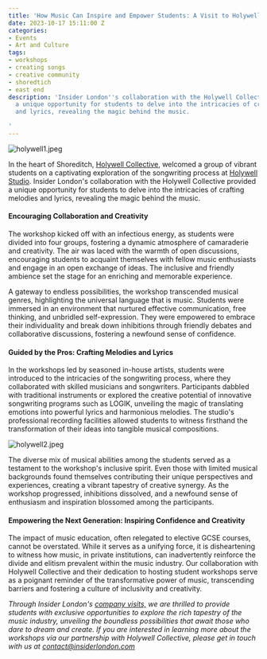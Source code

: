 ```yaml
---
title: 'How Music Can Inspire and Empower Students: A Visit to Holywell Studio'
date: 2023-10-17 15:11:00 Z
categories:
- Events
- Art and Culture
tags:
- workshops
- creating songs
- creative community
- shoredtich
- east end
description: 'Insider London''s collaboration with the Holywell Collective provided
  a unique opportunity for students to delve into the intricacies of crafting melodies
  and lyrics, revealing the magic behind the music.

'
---
```


![holywell1.jpeg](/uploads/holywell1.jpeg)

In the heart of Shoreditch, [Holywell Collective](https://www.insiderlondon.com/blog/holywell-collective-empowering-creatives-and-elevating-music-production/), welcomed a group of vibrant students on a captivating exploration of the songwriting process at [Holywell Studio](https://www.holywellstudio.com/). Insider London's collaboration with the Holywell Collective provided a unique opportunity for students to delve into the intricacies of crafting melodies and lyrics, revealing the magic behind the music.


#### Encouraging Collaboration and Creativity

The workshop kicked off with an infectious energy, as students were divided into four groups, fostering a dynamic atmosphere of camaraderie and creativity. The air was laced with the warmth of open discussions, encouraging students to acquaint themselves with fellow music enthusiasts and engage in an open exchange of ideas. The inclusive and friendly ambience set the stage for an enriching and memorable experience.

A gateway to endless possibilities, the workshop transcended musical genres, highlighting the universal language that is music. Students were immersed in an environment that nurtured effective communication, free thinking, and unbridled self-expression. They were empowered to embrace their individuality and break down inhibitions through friendly debates and collaborative discussions, fostering a newfound sense of confidence.

#### Guided by the Pros: Crafting Melodies and Lyrics 

In the workshops led by seasoned in-house artists, students were introduced to the intricacies of the songwriting process, where they collaborated with skilled musicians and songwriters. Participants dabbled with traditional instruments or explored the creative potential of innovative songwriting programs such as LOGIK, unveiling the magic of translating emotions into powerful lyrics and harmonious melodies. The studio's professional recording facilities allowed students to witness firsthand the transformation of their ideas into tangible musical compositions.

![holywell2.jpeg](/uploads/holywell2.jpeg)


The diverse mix of musical abilities among the students served as a testament to the workshop's inclusive spirit. Even those with limited musical backgrounds found themselves contributing their unique perspectives and experiences, creating a vibrant tapestry of creative synergy. As the workshop progressed, inhibitions dissolved, and a newfound sense of enthusiasm and inspiration blossomed among the participants.

#### Empowering the Next Generation: Inspiring Confidence and Creativity

The impact of music education, often relegated to elective GCSE courses, cannot be overstated. While it serves as a unifying force, it is disheartening to witness how music, in private institutions, can inadvertently reinforce the divide and elitism prevalent within the music industry. Our collaboration with Holywell Collective and their dedication to hosting student workshops serve as a poignant reminder of the transformative power of music, transcending barriers and fostering a culture of inclusivity and creativity.

*Through Insider London's [company visits,](https://www.insiderlondon.com/london/company-visits/) we are thrilled to provide students with exclusive opportunities to explore the rich tapestry of the music industry, unveiling the boundless possibilities that await those who dare to dream and create. If you are interested in learning more about the workshops via our partnership with Holywell Collective, please get in touch with us at <a href="mailto:contact@insiderlondon.com">contact@insiderlondon.com</a>*
